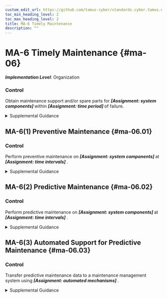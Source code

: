 ```yaml
---
custom_edit_url: https://github.com/tamus-cyber/standards.cyber.tamus.edu/tree/main/static/content/tamus.edu/TAMUS_profile.xml
toc_min_heading_level: 2
toc_max_heading_level: 2
title: MA-6 Timely Maintenance
description: ""
---
```


# MA-6 Timely Maintenance {#ma-06}

_**Implementation Level**_: Organization

### Control

Obtain maintenance support and/or spare parts for <strong> <em>[Assignment: system components]</em> </strong> within <strong> <em>[Assignment: time period]</em> </strong> of failure.

<details>
  <summary>Supplemental Guidance</summary>

Organizations specify the system components that result in increased risk to organizational operations and assets, individuals, other organizations, or the Nation when the functionality provided by those components is not operational. Organizational actions to obtain maintenance support include having appropriate contracts in place.

</details>

## MA-6(1) Preventive Maintenance {#ma-06.01}

### Control

Perform preventive maintenance on <strong> <em>[Assignment: system components]</em> </strong> at <strong> <em>[Assignment: time intervals]</em> </strong>.

<details>
  <summary>Supplemental Guidance</summary>

Preventive maintenance includes proactive care and the servicing of system components to maintain organizational equipment and facilities in satisfactory operating condition. Such maintenance provides for the systematic inspection, tests, measurements, adjustments, parts replacement, detection, and correction of incipient failures either before they occur or before they develop into major defects. The primary goal of preventive maintenance is to avoid or mitigate the consequences of equipment failures. Preventive maintenance is designed to preserve and restore equipment reliability by replacing worn components before they fail. Methods of determining what preventive (or other) failure management policies to apply include original equipment manufacturer recommendations; statistical failure records; expert opinion; maintenance that has already been conducted on similar equipment; requirements of codes, laws, or regulations within a jurisdiction; or measured values and performance indications.

</details>

## MA-6(2) Predictive Maintenance {#ma-06.02}

### Control

Perform predictive maintenance on <strong> <em>[Assignment: system components]</em> </strong> at <strong> <em>[Assignment: time intervals]</em> </strong>.

<details>
  <summary>Supplemental Guidance</summary>

Predictive maintenance evaluates the condition of equipment by performing periodic or continuous (online) equipment condition monitoring. The goal of predictive maintenance is to perform maintenance at a scheduled time when the maintenance activity is most cost-effective and before the equipment loses performance within a threshold. The predictive component of predictive maintenance stems from the objective of predicting the future trend of the equipment's condition. The predictive maintenance approach employs principles of statistical process control to determine at what point in the future maintenance activities will be appropriate. Most predictive maintenance inspections are performed while equipment is in service, thus minimizing disruption of normal system operations. Predictive maintenance can result in substantial cost savings and higher system reliability.

</details>

## MA-6(3) Automated Support for Predictive Maintenance {#ma-06.03}

### Control

Transfer predictive maintenance data to a maintenance management system using <strong> <em>[Assignment: automated mechanisms]</em> </strong>.

<details>
  <summary>Supplemental Guidance</summary>

A computerized maintenance management system maintains a database of information about the maintenance operations of organizations and automates the processing of equipment condition data to trigger maintenance planning, execution, and reporting.

</details>

